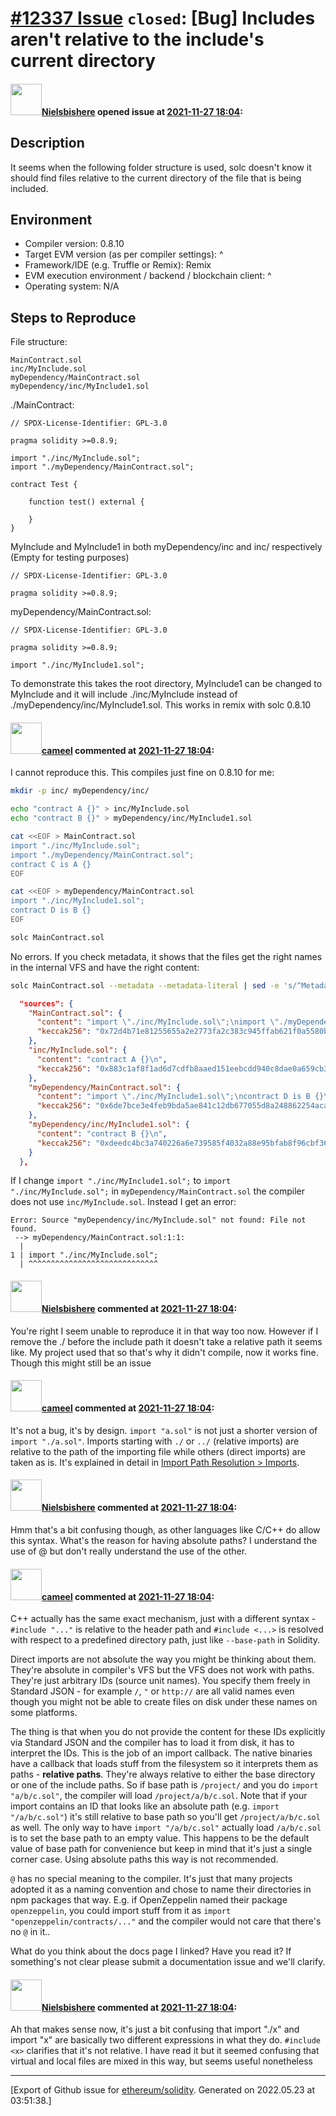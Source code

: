 # [\#12337 Issue](https://github.com/ethereum/solidity/issues/12337) `closed`: [Bug] Includes aren't relative to the include's current directory

#### <img src="https://avatars.githubusercontent.com/u/28758736?u=1b6dd0d74cf88927c0642389a7b897d75c918530&v=4" width="50">[Nielsbishere](https://github.com/Nielsbishere) opened issue at [2021-11-27 18:04](https://github.com/ethereum/solidity/issues/12337):

## Description

It seems when the following folder structure is used, solc doesn't know it should find files relative to the current directory of the file that is being included.

## Environment

- Compiler version: 0.8.10
- Target EVM version (as per compiler settings): ^
- Framework/IDE (e.g. Truffle or Remix): Remix
- EVM execution environment / backend / blockchain client: ^
- Operating system: N/A

## Steps to Reproduce


File structure:
```
MainContract.sol
inc/MyInclude.sol
myDependency/MainContract.sol
myDependency/inc/MyInclude1.sol
```

./MainContract:
```
// SPDX-License-Identifier: GPL-3.0

pragma solidity >=0.8.9;

import "./inc/MyInclude.sol";
import "./myDependency/MainContract.sol";

contract Test {

    function test() external {

    }
}
```

MyInclude and MyInclude1 in both myDependency/inc and inc/ respectively (Empty for testing purposes)
```
// SPDX-License-Identifier: GPL-3.0

pragma solidity >=0.8.9;
```
myDependency/MainContract.sol:
```
// SPDX-License-Identifier: GPL-3.0

pragma solidity >=0.8.9;

import "./inc/MyInclude1.sol";
```

To demonstrate this takes the root directory, MyInclude1 can be changed to MyInclude and it will include ./inc/MyInclude instead of ./myDependency/inc/MyInclude1.sol. This works in remix with solc 0.8.10

#### <img src="https://avatars.githubusercontent.com/u/137030?v=4" width="50">[cameel](https://github.com/cameel) commented at [2021-11-27 18:04](https://github.com/ethereum/solidity/issues/12337#issuecomment-980923183):

I cannot reproduce this. This compiles just fine on 0.8.10 for me:
```bash
mkdir -p inc/ myDependency/inc/

echo "contract A {}" > inc/MyInclude.sol
echo "contract B {}" > myDependency/inc/MyInclude1.sol

cat <<EOF > MainContract.sol
import "./inc/MyInclude.sol";
import "./myDependency/MainContract.sol";
contract C is A {}
EOF

cat <<EOF > myDependency/MainContract.sol
import "./inc/MyInclude1.sol";
contract D is B {}
EOF

solc MainContract.sol
```

No errors. If you check metadata, it shows that the files get the right names in the internal VFS and have the right content:
```bash
solc MainContract.sol --metadata --metadata-literal | sed -e 's/^Metadata:$//' | sed -e 's/^=======.*=======$//' | jq
```
```json
  "sources": {
    "MainContract.sol": {
      "content": "import \"./inc/MyInclude.sol\";\nimport \"./myDependency/MainContract.sol\";\ncontract C is A {}\n",
      "keccak256": "0x72d4b71e81255655a2e2773fa2c383c945ffab621f0a5580b98e441ab8027329"
    },
    "inc/MyInclude.sol": {
      "content": "contract A {}\n",
      "keccak256": "0x883c1af8f1ad6d7cdfb8aaed151eebcdd940c8dae0a659cb38054c7ec32ce890"
    },
    "myDependency/MainContract.sol": {
      "content": "import \"./inc/MyInclude1.sol\";\ncontract D is B {}\n",
      "keccak256": "0x6de7bce3e4feb9bda5ae841c12db677055d8a248862254aca7a54ced63734266"
    },
    "myDependency/inc/MyInclude1.sol": {
      "content": "contract B {}\n",
      "keccak256": "0xdeedc4bc3a740226a6e739585f4032a88e95bfab8f96cbf3632299f597143a9d"
    }
  },
```
If I change `import "./inc/MyInclude1.sol";` to `import "./inc/MyInclude.sol";` in `myDependency/MainContract.sol` the compiler does not use `inc/MyInclude.sol`. Instead I get an error:
```
Error: Source "myDependency/inc/MyInclude.sol" not found: File not found.
 --> myDependency/MainContract.sol:1:1:
  |
1 | import "./inc/MyInclude.sol";
  | ^^^^^^^^^^^^^^^^^^^^^^^^^^^^^
```

#### <img src="https://avatars.githubusercontent.com/u/28758736?u=1b6dd0d74cf88927c0642389a7b897d75c918530&v=4" width="50">[Nielsbishere](https://github.com/Nielsbishere) commented at [2021-11-27 18:04](https://github.com/ethereum/solidity/issues/12337#issuecomment-981065354):

You're right I seem unable to reproduce it in that way too now. However if I remove the ./ before the include path it doesn't take a relative path it seems like. My project used that so that's why it didn't compile, now it works fine. Though this might still be an issue

#### <img src="https://avatars.githubusercontent.com/u/137030?v=4" width="50">[cameel](https://github.com/cameel) commented at [2021-11-27 18:04](https://github.com/ethereum/solidity/issues/12337#issuecomment-981087383):

It's not a bug, it's by design. `import "a.sol"` is not just a shorter version of `import "./a.sol"`. Imports starting with `./` or `../` (relative imports) are relative to the path of the importing file while others (direct imports) are taken as is. It's explained in detail in [Import Path Resolution > Imports](https://docs.soliditylang.org/en/latest/path-resolution.html#imports).

#### <img src="https://avatars.githubusercontent.com/u/28758736?u=1b6dd0d74cf88927c0642389a7b897d75c918530&v=4" width="50">[Nielsbishere](https://github.com/Nielsbishere) commented at [2021-11-27 18:04](https://github.com/ethereum/solidity/issues/12337#issuecomment-981090625):

Hmm that's a bit confusing though, as other languages like C/C++ do allow this syntax. What's the reason for having absolute paths? I understand the use of @<myLib> but don't really understand the use of the other.

#### <img src="https://avatars.githubusercontent.com/u/137030?v=4" width="50">[cameel](https://github.com/cameel) commented at [2021-11-27 18:04](https://github.com/ethereum/solidity/issues/12337#issuecomment-981113128):

C++ actually has the same exact mechanism, just with a different syntax - `#include "..."` is relative to the header path and `#include <...>` is resolved with respect to a predefined directory path, just like `--base-path` in Solidity.

Direct imports are not absolute the way you might be thinking about them. They're absolute in compiler's VFS but the VFS does not work with paths. They're just arbitrary IDs (source unit names). You specify them freely in Standard JSON - for example `/`,  `"` or `http://` are all valid names even though you might not be able to create files on disk under these names on some platforms.

The thing is that when you do not provide the content for these IDs explicitly via Standard JSON and the compiler has to load it from disk, it has to interpret the IDs. This is the job of an import callback. The native binaries have a callback that loads stuff from the filesystem so it interprets them as paths - **relative paths**. They're always relative to either the base directory or one of the include paths. So if base path is `/project/` and you do `import "a/b/c.sol"`, the compiler will load `/project/a/b/c.sol`. Note that if your import contains an ID that looks like an absolute path (e.g. `import "/a/b/c.sol"`) it's still relative to base path so you'll get `/project/a/b/c.sol` as well. The only way to have `import "/a/b/c.sol"` actually load `/a/b/c.sol` is to set the base path to an empty value. This happens to be the default value of base path for convenience but keep in mind that it's just a single corner case. Using absolute paths this way is not recommended.

`@` has no special meaning to the compiler. It's just that many projects adopted it as a naming convention and chose to name their directories in npm packages that way. E.g. if OpenZeppelin named their package `openzeppelin`, you could import stuff from it as `import "openzeppelin/contracts/..."` and the compiler would not care that there's no `@` in it..

What do you think about the docs page I linked? Have you read it? If something's not clear please submit a documentation issue and we'll clarify.

#### <img src="https://avatars.githubusercontent.com/u/28758736?u=1b6dd0d74cf88927c0642389a7b897d75c918530&v=4" width="50">[Nielsbishere](https://github.com/Nielsbishere) commented at [2021-11-27 18:04](https://github.com/ethereum/solidity/issues/12337#issuecomment-981118925):

Ah that makes sense now, it's just a bit confusing that import "./x" and import "x" are basically two different expressions in what they do. `#include <x>` clarifies that it's not relative. I have read it but it seemed confusing that virtual and local files are mixed in this way, but seems useful nonetheless


-------------------------------------------------------------------------------



[Export of Github issue for [ethereum/solidity](https://github.com/ethereum/solidity). Generated on 2022.05.23 at 03:51:38.]
